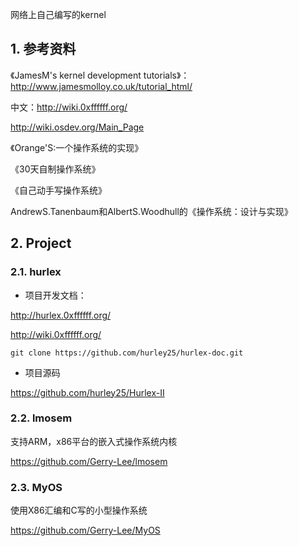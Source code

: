 网络上自己编写的kernel

## 1. 参考资料

《JamesM's kernel development tutorials》：http://www.jamesmolloy.co.uk/tutorial_html/

中文：http://wiki.0xffffff.org/

http://wiki.osdev.org/Main_Page

《Orange'S:一个操作系统的实现》

《30天自制操作系统》

《自己动手写操作系统》

AndrewS.Tanenbaum和AlbertS.Woodhull的《操作系统：设计与实现》

## 2. Project

### 2.1. hurlex

- 项目开发文档：

http://hurlex.0xffffff.org/

http://wiki.0xffffff.org/

```
git clone https://github.com/hurley25/hurlex-doc.git
```

- 项目源码
 
https://github.com/hurley25/Hurlex-II

### 2.2. lmosem

支持ARM，x86平台的嵌入式操作系统内核

https://github.com/Gerry-Lee/lmosem

### 2.3. MyOS

使用X86汇编和C写的小型操作系统

https://github.com/Gerry-Lee/MyOS